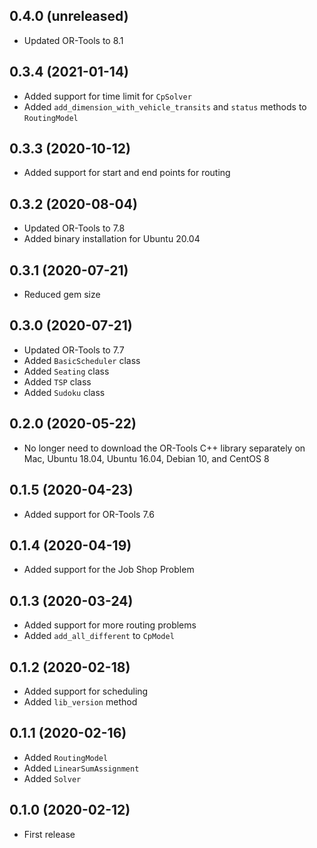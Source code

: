 ## 0.4.0 (unreleased)

- Updated OR-Tools to 8.1

## 0.3.4 (2021-01-14)

- Added support for time limit for `CpSolver`
- Added `add_dimension_with_vehicle_transits` and `status` methods to `RoutingModel`

## 0.3.3 (2020-10-12)

- Added support for start and end points for routing

## 0.3.2 (2020-08-04)

- Updated OR-Tools to 7.8
- Added binary installation for Ubuntu 20.04

## 0.3.1 (2020-07-21)

- Reduced gem size

## 0.3.0 (2020-07-21)

- Updated OR-Tools to 7.7
- Added `BasicScheduler` class
- Added `Seating` class
- Added `TSP` class
- Added `Sudoku` class

## 0.2.0 (2020-05-22)

- No longer need to download the OR-Tools C++ library separately on Mac, Ubuntu 18.04, Ubuntu 16.04, Debian 10, and CentOS 8

## 0.1.5 (2020-04-23)

- Added support for OR-Tools 7.6

## 0.1.4 (2020-04-19)

- Added support for the Job Shop Problem

## 0.1.3 (2020-03-24)

- Added support for more routing problems
- Added `add_all_different` to `CpModel`

## 0.1.2 (2020-02-18)

- Added support for scheduling
- Added `lib_version` method

## 0.1.1 (2020-02-16)

- Added `RoutingModel`
- Added `LinearSumAssignment`
- Added `Solver`

## 0.1.0 (2020-02-12)

- First release

